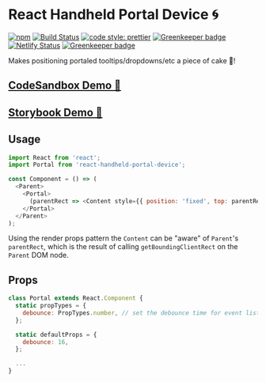 # React Handheld Portal Device 🌀

[![npm](https://img.shields.io/npm/v/react-handheld-portal-device.svg)](https://www.npmjs.com/package/react-handheld-portal-device)
[![Build Status](https://travis-ci.org/iamjoshellis/react-handheld-portal-device.svg?branch=master)](https://travis-ci.org/iamjoshellis/react-handheld-portal-device)
[![code style: prettier](https://img.shields.io/badge/code_style-prettier-ff69b4.svg)](https://github.com/prettier/prettier)
[![Greenkeeper badge](https://badges.greenkeeper.io/iamjoshellis/react-handheld-portal-device.svg)](https://greenkeeper.io/)
[![Netlify Status](https://api.netlify.com/api/v1/badges/272360d2-7d92-4380-bb87-3715c9529cad/deploy-status)](https://app.netlify.com/sites/react-handheld-portal-device/deploys) [![Greenkeeper badge](https://badges.greenkeeper.io/iamjoshellis/react-handheld-portal-device.svg)](https://greenkeeper.io/)

Makes positioning portaled tooltips/dropdowns/etc a piece of cake 🍰!

## [CodeSandbox Demo 🎁](https://codesandbox.io/s/react-handheld-portal-device-mqj9x)
## [Storybook Demo 📘](https://react-handheld-portal-device.netlify.com/)

## Usage

```js
import React from 'react';
import Portal from 'react-handheld-portal-device';

const Component = () => (
  <Parent>
    <Portal>
      (parentRect => <Content style={{ position: 'fixed', top: parentRect.top, left: parentRect.left,  }} />)
    </Portal>
  </Parent>
);
```

Using the render props pattern the `Content` can be "aware" of `Parent`'s `parentRect`, which is the result of calling `getBoundingClientRect` on the `Parent` DOM node.


## Props

```js
class Portal extends React.Component {
  static propTypes = {
    debounce: PropTypes.number, // set the debounce time for event listeners
  };

  static defaultProps = {
    debounce: 16,
  };

  ...
}
```
